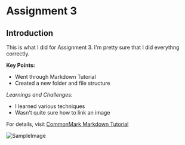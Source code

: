 # Assignment 3

## Introduction

This is what I did for Assignment 3. I'm pretty sure that 
I did everythng correctly.

**Key Points:**
- Went through Markdown Tutorial
- Created a new folder and file structure

*Learnings and Challenges:*
- I learned various techniques
- Wasn't quite sure how to link an image

For details, visit [CommonMark Markdown Tutorial](http://commonmark.org/help/tutorial/)

![SampleImage](https://wallpapers.com/images/hd/one-piece-pictures-bjm9tdff9yzguoup.jpg)
